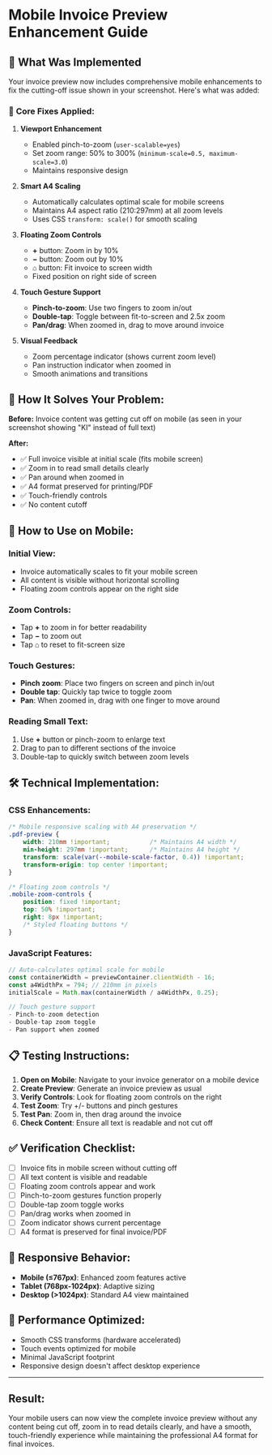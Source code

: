 # Mobile Invoice Preview Enhancement Guide

## 📱 What Was Implemented

Your invoice preview now includes comprehensive mobile enhancements to fix the cutting-off issue shown in your screenshot. Here's what was added:

### 🔧 **Core Fixes Applied:**

1. **Viewport Enhancement** 
   - Enabled pinch-to-zoom (`user-scalable=yes`)
   - Set zoom range: 50% to 300% (`minimum-scale=0.5, maximum-scale=3.0`)
   - Maintains responsive design

2. **Smart A4 Scaling**
   - Automatically calculates optimal scale for mobile screens
   - Maintains A4 aspect ratio (210:297mm) at all zoom levels  
   - Uses CSS `transform: scale()` for smooth scaling

3. **Floating Zoom Controls**
   - **+** button: Zoom in by 10%
   - **−** button: Zoom out by 10%  
   - **⌂** button: Fit invoice to screen width
   - Fixed position on right side of screen

4. **Touch Gesture Support**
   - **Pinch-to-zoom**: Use two fingers to zoom in/out
   - **Double-tap**: Toggle between fit-to-screen and 2.5x zoom
   - **Pan/drag**: When zoomed in, drag to move around invoice

5. **Visual Feedback**
   - Zoom percentage indicator (shows current zoom level)
   - Pan instruction indicator when zoomed in
   - Smooth animations and transitions

## 🎯 **How It Solves Your Problem:**

**Before:** Invoice content was getting cut off on mobile (as seen in your screenshot showing "KI" instead of full text)

**After:** 
- ✅ Full invoice visible at initial scale (fits mobile screen)
- ✅ Zoom in to read small details clearly
- ✅ Pan around when zoomed in
- ✅ A4 format preserved for printing/PDF
- ✅ Touch-friendly controls
- ✅ No content cutoff

## 📱 **How to Use on Mobile:**

### **Initial View:**
- Invoice automatically scales to fit your mobile screen
- All content is visible without horizontal scrolling
- Floating zoom controls appear on the right side

### **Zoom Controls:**
- Tap **+** to zoom in for better readability
- Tap **−** to zoom out  
- Tap **⌂** to reset to fit-screen size

### **Touch Gestures:**
- **Pinch zoom**: Place two fingers on screen and pinch in/out
- **Double tap**: Quickly tap twice to toggle zoom
- **Pan**: When zoomed in, drag with one finger to move around

### **Reading Small Text:**
1. Use **+** button or pinch-zoom to enlarge text
2. Drag to pan to different sections of the invoice
3. Double-tap to quickly switch between zoom levels

## 🛠️ **Technical Implementation:**

### **CSS Enhancements:**
```css
/* Mobile responsive scaling with A4 preservation */
.pdf-preview {
    width: 210mm !important;           /* Maintains A4 width */
    min-height: 297mm !important;      /* Maintains A4 height */  
    transform: scale(var(--mobile-scale-factor, 0.4)) !important;
    transform-origin: top center !important;
}

/* Floating zoom controls */
.mobile-zoom-controls {
    position: fixed !important;
    top: 50% !important;
    right: 8px !important;
    /* Styled floating buttons */
}
```

### **JavaScript Features:**
```javascript
// Auto-calculates optimal scale for mobile
const containerWidth = previewContainer.clientWidth - 16;
const a4WidthPx = 794; // 210mm in pixels
initialScale = Math.max(containerWidth / a4WidthPx, 0.25);

// Touch gesture support
- Pinch-to-zoom detection
- Double-tap zoom toggle  
- Pan support when zoomed
```

## 📋 **Testing Instructions:**

1. **Open on Mobile**: Navigate to your invoice generator on a mobile device
2. **Create Preview**: Generate an invoice preview as usual
3. **Verify Controls**: Look for floating zoom controls on the right
4. **Test Zoom**: Try +/- buttons and pinch gestures
5. **Test Pan**: Zoom in, then drag around the invoice
6. **Check Content**: Ensure all text is readable and not cut off

## ✅ **Verification Checklist:**

- [ ] Invoice fits in mobile screen without cutting off
- [ ] All text content is visible and readable
- [ ] Floating zoom controls appear and work
- [ ] Pinch-to-zoom gestures function properly  
- [ ] Double-tap zoom toggle works
- [ ] Pan/drag works when zoomed in
- [ ] Zoom indicator shows current percentage
- [ ] A4 format is preserved for final invoice/PDF

## 🔄 **Responsive Behavior:**

- **Mobile (≤767px)**: Enhanced zoom features active
- **Tablet (768px-1024px)**: Adaptive sizing
- **Desktop (>1024px)**: Standard A4 view maintained

## 🚀 **Performance Optimized:**

- Smooth CSS transforms (hardware accelerated)
- Touch events optimized for mobile
- Minimal JavaScript footprint
- Responsive design doesn't affect desktop experience

---

## **Result:**
Your mobile users can now view the complete invoice preview without any content being cut off, zoom in to read details clearly, and have a smooth, touch-friendly experience while maintaining the professional A4 format for final invoices.